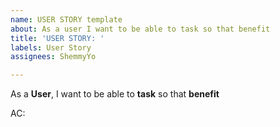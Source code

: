 ```yaml
---
name: USER STORY template
about: As a user I want to be able to task so that benefit
title: 'USER STORY: '
labels: User Story
assignees: ShemmyYo

---
```


As a **User**, I want to be able to **task** so that **benefit**

AC:
